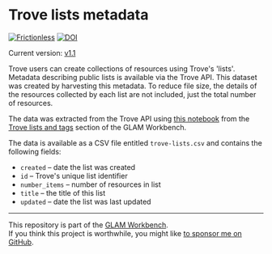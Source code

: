 # Trove lists metadata

[![Frictionless](https://github.com/GLAM-Workbench/trove-lists-metadata/actions/workflows/frictionless.yaml/badge.svg)](https://repository.frictionlessdata.io/report?user=GLAM-Workbench&repo=trove-lists-metadata&flow=frictionless) [![DOI](https://zenodo.org/badge/DOI/10.5281/zenodo.6827077.svg)](https://doi.org/10.5281/zenodo.6827077)

Current version: [v1.1](https://github.com/GLAM-Workbench/trove-lists-metadata/releases/tag/v1.1)

Trove users can create collections of resources using Trove's 'lists'. Metadata describing public lists is available via the Trove API. This dataset was created by harvesting this metadata. To reduce file size, the details of the resources collected by each list are not included, just the total number of resources.

The data was extracted from the Trove API using [this notebook](https://glam-workbench.net/trove-lists/#harvest-summary-data-from-trove-lists) from the [Trove lists and tags](https://glam-workbench.net/trove-lists/) section of the GLAM Workbench.

The data is available as a CSV file entitled `trove-lists.csv` and contains the following fields:

- `created` – date the list was created
- `id` – Trove's unique list identifier
- `number_items` – number of resources in list
- `title` – the title of this list
- `updated` – date the list was last updated

----

This repository is part of the [GLAM Workbench](https://glam-workbench.net/).  
If you think this project is worthwhile, you might like [to sponsor me on GitHub](https://github.com/sponsors/wragge?o=esb).